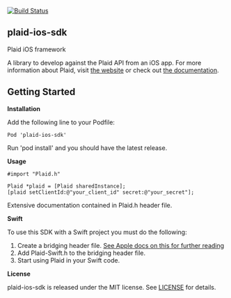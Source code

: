[![Build Status](https://magnum.travis-ci.com/vouch/plaid-ios-sdk.svg?token=d9FSzqpZpyWCYnF5YjqQ&branch=master)](https://magnum.travis-ci.com/vouch/plaid-ios-sdk)

## plaid-ios-sdk
Plaid iOS framework

A library to develop against the Plaid API from an iOS app. For more information about Plaid, visit [the website](http://plaid.com) or check out [the documentation](https://plaid.com/docs/).

## Getting Started

**Installation**

Add the following line to your Podfile:

    Pod 'plaid-ios-sdk'

Run 'pod install' and you should have the latest release.


**Usage**

    #import "Plaid.h"

    Plaid *plaid = [Plaid sharedInstance];
    [plaid setClientId:@"your_client_id" secret:@"your_secret"];
    
Extensive documentation contained in Plaid.h header file.

**Swift**

To use this SDK with a Swift project you must do the following:

1. Create a bridging header file. [See Apple docs on this for further reading](https://developer.apple.com/library/ios/documentation/Swift/Conceptual/BuildingCocoaApps/MixandMatch.html)
2. Add Plaid-Swift.h to the bridging header file.
3. Start using Plaid in your Swift code.

**License**

plaid-ios-sdk is released under the MIT license. See [LICENSE](https://github.com/vouch/plaid-ios-sdk/blob/master/LICENSE) for details.
